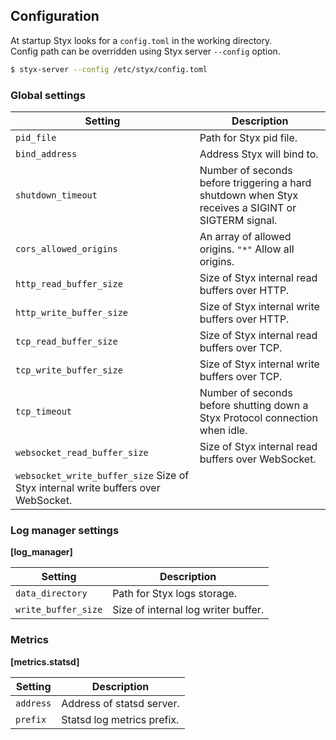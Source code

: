 Configuration
-------------

At startup Styx looks for a `config.toml` in the working directory.  
Config path can be overridden using Styx server `--config` option.

```bash
$ styx-server --config /etc/styx/config.toml
```

### Global settings

| Setting                        | Description                                                                                       |
|--------------------------------|---------------------------------------------------------------------------------------------------|
| `pid_file`                     | Path for Styx pid file.                                                                           |
| `bind_address`                 | Address Styx will bind to.                                                                        |
| `shutdown_timeout`             | Number of seconds before triggering a hard shutdown when Styx receives a SIGINT or SIGTERM signal.|
| `cors_allowed_origins`         | An array of allowed origins. `"*"` Allow all origins.                                             |
| `http_read_buffer_size`        | Size of Styx internal read buffers over HTTP.                                                     |
| `http_write_buffer_size`       | Size of Styx internal write buffers over HTTP.                                                    |
| `tcp_read_buffer_size`         | Size of Styx internal read buffers over TCP.                                                      |
| `tcp_write_buffer_size`        | Size of Styx internal write buffers over TCP.                                                     |
| `tcp_timeout`                  | Number of seconds before shutting down a Styx Protocol connection when idle.                      |
| `websocket_read_buffer_size`   | Size of Styx internal read buffers over WebSocket.                                                |
| `websocket_write_buffer_size`    Size of Styx internal write buffers over WebSocket.                                               |

### Log manager settings

**[log_manager]**

| Setting             | Description                         |
|---------------------|-------------------------------------|
| `data_directory`    | Path for Styx logs storage.         |
| `write_buffer_size` | Size of internal log writer buffer. |

### Metrics

**[metrics.statsd]**

| Setting   | Description                 |
|-----------|-----------------------------|
| `address` | Address of statsd server.   |
| `prefix`  | Statsd log metrics prefix.  |
